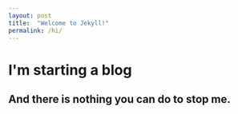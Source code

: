```yaml
---
layout: post
title:  "Welcome to Jekyll!"
permalink: /hi/
---
```


# I'm starting a blog

## And there is nothing you can do to stop me.